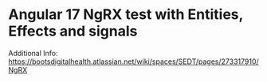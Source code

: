 # Angular 17 NgRX test with Entities, Effects and signals

Additional Info: https://bootsdigitalhealth.atlassian.net/wiki/spaces/SEDT/pages/273317910/NgRX
